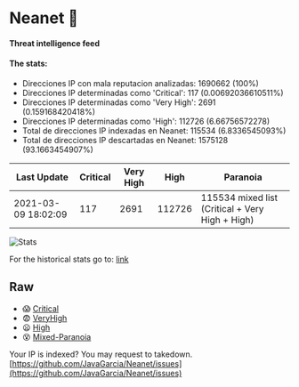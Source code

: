 # Neanet :hocho:
#### Threat intelligence feed
#### The stats:

- Direcciones IP con mala reputacion analizadas: 1690662 (100%)
- Direcciones IP determinadas como 'Critical':  117 (0.00692036610511%)
- Direcciones IP determinadas como 'Very High':  2691 (0.159168420418%)
- Direcciones IP determinadas como 'High':  112726 (6.66756572278)
- Total de direcciones IP indexadas en Neanet:  115534 (6.8336545093%)
- Total de direcciones IP descartadas en Neanet:  1575128 (93.1663454907%)

| Last Update | Critical | Very High | High | Paranoia |
| --- | --- | --- | --- | --- |
| 2021-03-09 18:02:09 | 117 | 2691 | 112726 | 115534 mixed list (Critical + Very High + High)|

![Stats](https://docs.google.com/spreadsheets/d/e/2PACX-1vSnaNMIXVabIpDJjufMlzH7poXnshF3mgd8Is1g9ytUEzVsP5my4Trn8f-xkoLLQ38xpL3HtmUexLo6/pubchart?oid=501124687&format=image)

For the historical stats go to: [link](/stats.csv)
## Raw
- :scream: [Critical](https://raw.githubusercontent.com/JavaGarcia/Neanet/master/blacklists/neanet_critical.txt)
- :fearful: [VeryHigh](https://raw.githubusercontent.com/JavaGarcia/Neanet/master/blacklists/neanet_veryHigh.txtt)
- :frowning: [High](https://raw.githubusercontent.com/JavaGarcia/Neanet/master/blacklists/neanet_high.txt)
- :dizzy_face: [Mixed-Paranoia](https://raw.githubusercontent.com/JavaGarcia/Neanet/master/blacklists/neanet_all.txt)


Your IP is indexed? You may request to takedown. [https://github.com/JavaGarcia/Neanet/issues](https://github.com/JavaGarcia/Neanet/issues)







































































































































































































































































































































































































































































































































































































































































































































































































































































































































































































































































































































































































































































































































































































































































































































































































































































































































































































































































































































































































































































































































































































































































































































































































































































































































































































































































































































































































































































































































































































































































































































































































































































































































































































































































































































































































































































































































































































































































































































































































































































































































































































































































































































































































































































































































































































































































































































































































































































































































